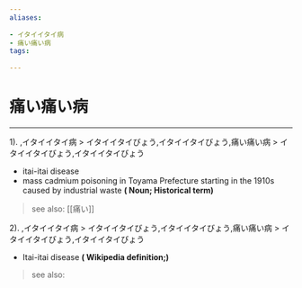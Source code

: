 ```yaml
---
aliases:
    
- イタイイタイ病
- 痛い痛い病
tags:
    
---
```


# 痛い痛い病
---
1).
,イタイイタイ病 > イタイイタイびょう,イタイイタイびょう,痛い痛い病 > イタイイタイびょう,イタイイタイびょう

- itai-itai disease
- mass cadmium poisoning in Toyama Prefecture starting in the 1910s caused by industrial waste
**( Noun; Historical term)**
> see also:  [[痛い]]
            
2).
,イタイイタイ病 > イタイイタイびょう,イタイイタイびょう,痛い痛い病 > イタイイタイびょう,イタイイタイびょう

- Itai-itai disease
**( Wikipedia definition;)**
> see also: 
            